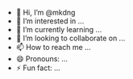 - 👋 Hi, I’m @mkdng
- 👀 I’m interested in ...
- 🌱 I’m currently learning ...
- 💞️ I’m looking to collaborate on ...
- 📫 How to reach me ...
- 😄 Pronouns: ...
- ⚡ Fun fact: ...

<!---
mkdng/mkdng is a ✨ special ✨ repository because its `README.md` (this file) appears on your GitHub profile.
You can click the Preview link to take a look at your changes.
--->
